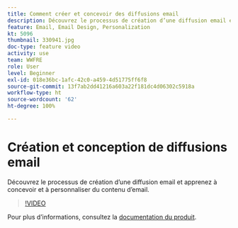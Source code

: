 ```yaml
---
title: Comment créer et concevoir des diffusions email
description: Découvrez le processus de création d’une diffusion email et apprenez à concevoir et à personnaliser du contenu d’email.
feature: Email, Email Design, Personalization
kt: 5096
thumbnail: 330941.jpg
doc-type: feature video
activity: use
team: WWFRE
role: User
level: Beginner
exl-id: 018e36bc-1afc-42c0-a459-4d51775ff6f8
source-git-commit: 13f7ab2dd41216a603a22f181dc4d06302c5918a
workflow-type: ht
source-wordcount: '62'
ht-degree: 100%

---
```


# Création et conception de diffusions email

Découvrez le processus de création d’une diffusion email et apprenez à concevoir et à personnaliser du contenu d’email.

>[!VIDEO](https://video.tv.adobe.com/v/330941?quality=12&learn=on)

Pour plus d’informations, consultez la [documentation du produit](https://experienceleague.adobe.com/docs/campaign-classic/using/sending-messages/sending-emails/defining-the-email-content.html?lang=fr).
